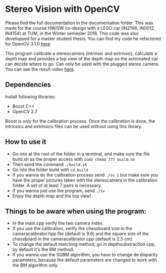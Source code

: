 
# Stereo Vision with OpenCV

Please find the full documentation in the documentation folder. This was made for the course HW/SW co-design with a LEGO car (IN2106, IN0012, IN4154) at TUM, in the Winter semester 2016. This code was also developped for a master student thesis. You can find my code he refactored for OpenCV 3.1.0 [here](https://github.com/ModelCar/Collision-Avoidance).

This program calibrate a stereocamera (intrinsic and extrinsic), calculate a depth map and provides a top view of the depth map so the automated car can decide where to go. Can only be used with the plugged stereo camera. You can see the result video [here](https://youtu.be/H497a5wq_IY).

## Dependencies

Install following libraries: 
- Boost C++
- OpenCV 2.7

Boost is only for the calibration process. Once the calibration is done, the intrinsics and extrinsics files can be used without using this library.

## How to use it

- Go into at the root of the folder in a terminal, and make sure the file build.sh as the proper access with ```sudo chmod 777 build.sh```
- Then send the command ```./build.sh```
- Go into the folder build with ```cd build```
- If you wanna do the calibration process send ```./sv 1``` but make sure you have the proper pictures taken with the stereocamera in the calibration folder. A set of at least 7 pairs is necessary.
- If you wanna just use the program, send ```./sv```
- Enjoy the depth map and the top view!

## Things to be aware when using the program:

- In the main.cpp verify the two camera index.
- If you use the calibration, verify the chessboard size in the cameracalibrator.hpp file (default is 9.6) and the square size of the chessboard in the cameracalibrator.cpp (default is 2.5 cm)
- To change the default matching method, go in depthsubstraction.cpp, by default it's the BM method.
- If you wanna use the SGBM algorithm, you have to change de disparity parameters, because the default parameters are changed to work with the BM algorithm only.
